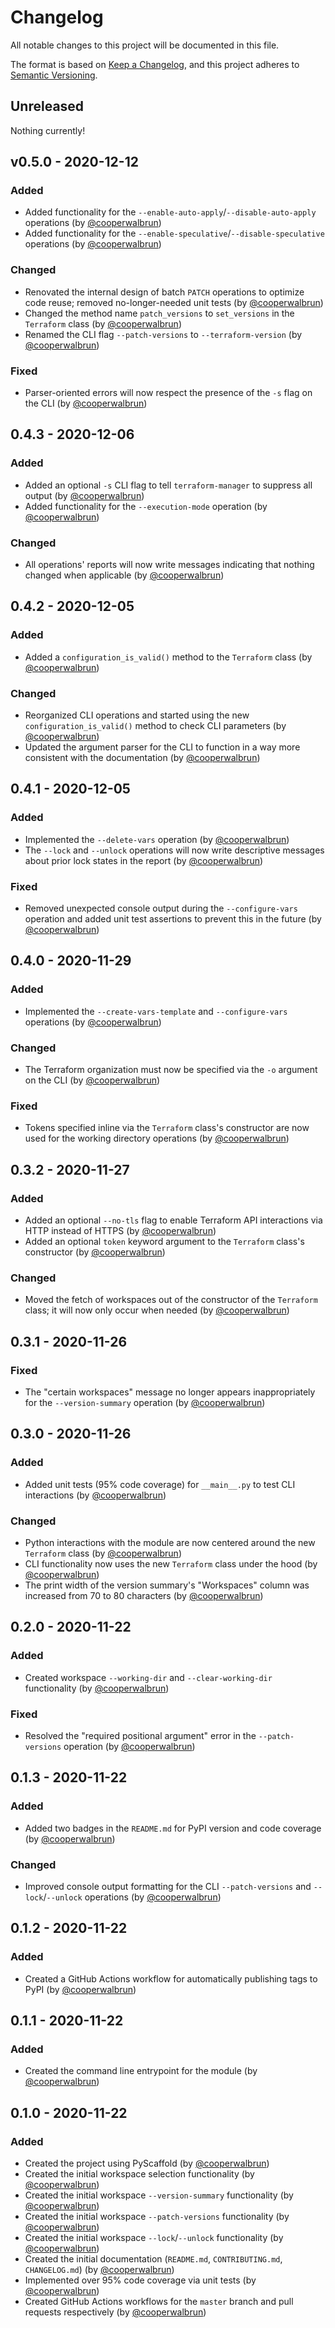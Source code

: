 # Changelog

All notable changes to this project will be documented in this file.

The format is based on [Keep a Changelog](https://keepachangelog.com/en/1.0.0/),
and this project adheres to [Semantic Versioning](https://semver.org/spec/v2.0.0.html).

## Unreleased

Nothing currently!

## v0.5.0 - 2020-12-12

### Added

* Added functionality for the `--enable-auto-apply`/`--disable-auto-apply` operations (by [@cooperwalbrun](https://github.com/cooperwalbrun))
* Added functionality for the `--enable-speculative`/`--disable-speculative` operations (by [@cooperwalbrun](https://github.com/cooperwalbrun))

### Changed

* Renovated the internal design of batch `PATCH` operations to optimize code reuse; removed no-longer-needed unit tests (by [@cooperwalbrun](https://github.com/cooperwalbrun))
* Changed the method name `patch_versions` to `set_versions` in the `Terraform` class (by [@cooperwalbrun](https://github.com/cooperwalbrun))
* Renamed the CLI flag `--patch-versions` to `--terraform-version` (by [@cooperwalbrun](https://github.com/cooperwalbrun))

### Fixed

* Parser-oriented errors will now respect the presence of the `-s` flag on the CLI (by [@cooperwalbrun](https://github.com/cooperwalbrun))

## 0.4.3 - 2020-12-06

### Added

* Added an optional `-s` CLI flag to tell `terraform-manager` to suppress all output (by [@cooperwalbrun](https://github.com/cooperwalbrun))
* Added functionality for the `--execution-mode` operation (by [@cooperwalbrun](https://github.com/cooperwalbrun))

### Changed

* All operations' reports will now write messages indicating that nothing changed when applicable (by [@cooperwalbrun](https://github.com/cooperwalbrun))

## 0.4.2 - 2020-12-05

### Added

* Added a `configuration_is_valid()` method to the `Terraform` class (by [@cooperwalbrun](https://github.com/cooperwalbrun))

### Changed

* Reorganized CLI operations and started using the new `configuration_is_valid()` method to check CLI parameters (by [@cooperwalbrun](https://github.com/cooperwalbrun))
* Updated the argument parser for the CLI to function in a way more consistent with the documentation (by [@cooperwalbrun](https://github.com/cooperwalbrun))

## 0.4.1 - 2020-12-05

### Added

* Implemented the `--delete-vars` operation (by [@cooperwalbrun](https://github.com/cooperwalbrun))
* The `--lock` and `--unlock` operations will now write descriptive messages about prior lock states in the report (by [@cooperwalbrun](https://github.com/cooperwalbrun))

### Fixed

* Removed unexpected console output during the `--configure-vars` operation and added unit test assertions to prevent this in the future (by [@cooperwalbrun](https://github.com/cooperwalbrun))

## 0.4.0 - 2020-11-29

### Added

* Implemented the `--create-vars-template` and `--configure-vars` operations (by [@cooperwalbrun](https://github.com/cooperwalbrun))

### Changed

* The Terraform organization must now be specified via the `-o` argument on the CLI (by [@cooperwalbrun](https://github.com/cooperwalbrun))

### Fixed

* Tokens specified inline via the `Terraform` class's constructor are now used for the working directory operations (by [@cooperwalbrun](https://github.com/cooperwalbrun))

## 0.3.2 - 2020-11-27

### Added

* Added an optional `--no-tls` flag to enable Terraform API interactions via HTTP instead of HTTPS (by [@cooperwalbrun](https://github.com/cooperwalbrun))
* Added an optional `token` keyword argument to the `Terraform` class's constructor (by [@cooperwalbrun](https://github.com/cooperwalbrun))

### Changed

* Moved the fetch of workspaces out of the constructor of the `Terraform` class; it will now only occur when needed (by [@cooperwalbrun](https://github.com/cooperwalbrun))

## 0.3.1 - 2020-11-26

### Fixed

* The "certain workspaces" message no longer appears inappropriately for the `--version-summary` operation (by [@cooperwalbrun](https://github.com/cooperwalbrun))

## 0.3.0 - 2020-11-26

### Added

* Added unit tests (95% code coverage) for `__main__.py` to test CLI interactions (by [@cooperwalbrun](https://github.com/cooperwalbrun))

### Changed

* Python interactions with the module are now centered around the new `Terraform` class (by [@cooperwalbrun](https://github.com/cooperwalbrun))
* CLI functionality now uses the new `Terraform` class under the hood (by [@cooperwalbrun](https://github.com/cooperwalbrun))
* The print width of the version summary's "Workspaces" column was increased from 70 to 80 characters (by [@cooperwalbrun](https://github.com/cooperwalbrun))

## 0.2.0 - 2020-11-22

### Added

* Created workspace `--working-dir` and `--clear-working-dir` functionality (by [@cooperwalbrun](https://github.com/cooperwalbrun))

### Fixed

* Resolved the "required positional argument" error in the `--patch-versions` operation (by [@cooperwalbrun](https://github.com/cooperwalbrun))

## 0.1.3 - 2020-11-22

### Added

* Added two badges in the `README.md` for PyPI version and code coverage (by [@cooperwalbrun](https://github.com/cooperwalbrun))

### Changed

* Improved console output formatting for the CLI `--patch-versions` and `--lock`/`--unlock` operations (by [@cooperwalbrun](https://github.com/cooperwalbrun))

## 0.1.2 - 2020-11-22

### Added

* Created a GitHub Actions workflow for automatically publishing tags to PyPI (by [@cooperwalbrun](https://github.com/cooperwalbrun))

## 0.1.1 - 2020-11-22

### Added

* Created the command line entrypoint for the module (by [@cooperwalbrun](https://github.com/cooperwalbrun))

## 0.1.0 - 2020-11-22

### Added

* Created the project using PyScaffold (by [@cooperwalbrun](https://github.com/cooperwalbrun))
* Created the initial workspace selection functionality (by [@cooperwalbrun](https://github.com/cooperwalbrun))
* Created the initial workspace `--version-summary` functionality (by [@cooperwalbrun](https://github.com/cooperwalbrun))
* Created the initial workspace `--patch-versions` functionality (by [@cooperwalbrun](https://github.com/cooperwalbrun))
* Created the initial workspace `--lock`/`--unlock` functionality (by [@cooperwalbrun](https://github.com/cooperwalbrun))
* Created the initial documentation (`README.md`, `CONTRIBUTING.md`, `CHANGELOG.md`) (by [@cooperwalbrun](https://github.com/cooperwalbrun))
* Implemented over 95% code coverage via unit tests (by [@cooperwalbrun](https://github.com/cooperwalbrun))
* Created GitHub Actions workflows for the `master` branch and pull requests respectively (by [@cooperwalbrun](https://github.com/cooperwalbrun))


